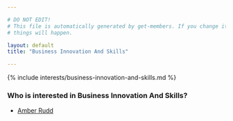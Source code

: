 ```yaml
---

# DO NOT EDIT!
# This file is automatically generated by get-members. If you change it, bad
# things will happen.

layout: default
title: "Business Innovation And Skills"

---
```


{% include interests/business-innovation-and-skills.md %}

### Who is interested in Business Innovation And Skills?


* [Amber Rudd](/members/amber-rudd.html)
